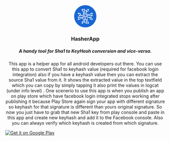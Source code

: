 <div align="center">
<img src="play_round.png" alt="" width="70px" height="70px">
</div>
<h3 align="center" >HasherApp</h3>
<h5 align="center">A handy tool for Sha1 to KeyHash conversion and vice-versa.</h5>

<p align="center">This app is a helper app for all android developers out there. You can use this app to convert Sha1 to keyhash value (required for facebook login integration) also if you have a keyhash value
then you can extract the source Sha1 value from it. It shows the extracted value in the top textfield which you can copy by simply tapping it also print the values in logcat (under info level) .
One scenerio to use this app is when you publish an app on play store which have facebook login integrated stops working after publishing it because Play Store again sign your app with
different signature so keyhash for that signature is different than yours original signature. So now you just have to grab that new Sha1 key from play console and paste in this app and create new keyhash and add it to the Facebook console. Also you can always verify which keyhash is created from which signature.</p>

<a align="center" href="https://play.google.com/store/apps/details?id=com.hasher"><img alt="Get it on Google Play" src="https://play.google.com/intl/en_us/badges/images/generic/en-play-badge.png" height=56px /></a>





